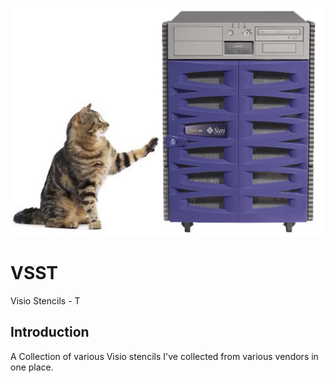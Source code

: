 ![alt tag](https://raw.githubusercontent.com/richardatlateralblast/vsst/master/vss.png)

VSST
====

Visio Stencils -  T

Introduction
------------

A Collection of various Visio stencils I've collected from various vendors in one place.
